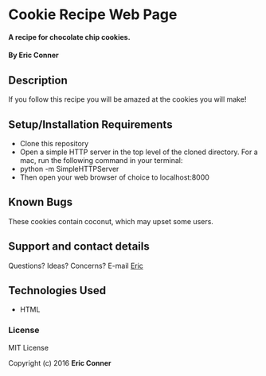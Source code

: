 # Cookie Recipe Web Page

#### A recipe for chocolate chip cookies.

#### By Eric Conner

## Description

If you follow this recipe you will be amazed at the cookies you will make!

## Setup/Installation Requirements

* Clone this repository
* Open a simple HTTP server in the top level of the cloned directory. For a mac, run the following command in your terminal:
* python -m SimpleHTTPServer
* Then open your web browser of choice to localhost:8000

## Known Bugs

These cookies contain coconut, which may upset some users.

## Support and contact details

Questions? Ideas? Concerns? E-mail [Eric](theluvq@gmail.com)

## Technologies Used

* HTML

### License

MIT License

Copyright (c) 2016 **Eric Conner**

